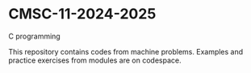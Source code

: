 # CMSC-11-2024-2025
C programming

This repository contains codes from machine problems. Examples and practice exercises from modules are on codespace.
